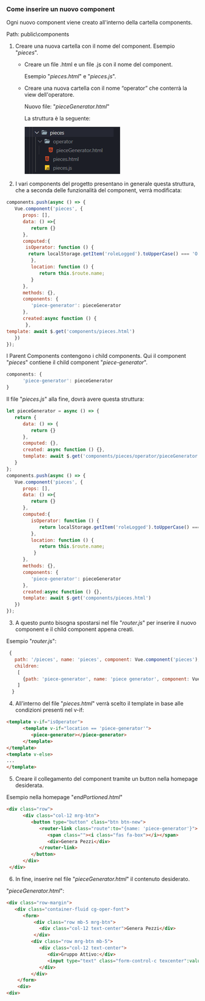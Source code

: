 

### Come inserire un nuovo component

Ogni nuovo component viene creato all'interno della cartella components.

Path: public\components

1. Creare una nuova cartella con il nome del component. Esempio "*pieces*".
      - Creare un file .html e un file .js con il nome del component.
      
          Esempio "*pieces.html*" e "*pieces.js*".
          
      - Creare una nuova cartella con il nome “operator” che conterrà la view dell'operatore.
       
         Nuovo file: "*pieceGenerator.html*"
         
         La struttura è la seguente:
         
         ![](str.png)

2) I vari components del progetto presentano in generale questa struttura, che a seconda delle funzionalità del component, verrà modificata:

```javascript
components.push(async () => {
   Vue.component('pieces', {
      props: [],
      data: () =>{
         return {}
      },
      computed:{
       isOperator: function () {
        return localStorage.getItem('roleLogged').toUpperCase() === 'O' ? true : false;
         },
         location: function () {
            return this.$route.name;
         }
      },
      methods: {},
      components: {
         'piece-generator': pieceGenerator 
      },
      created:async function () {
       },
template: await $.get('components/pieces.html')
   })
});
```



I Parent Components contengono i child components. Qui il component "*pieces*" contiene il child component "*piece-generator*".
```javascript
components: {
      'piece-generator': pieceGenerator 
}
```

Il file "*pieces.js*" alla fine, dovrà avere questa struttura:

```javascript
let pieceGenerator = async () => {
   return {
      data: () => {
         return {}
      },
      computed: {},
      created: async function () {},
      template: await $.get('components/pieces/operator/pieceGenerator.html')    
   }
};
components.push(async () => {
   Vue.component('pieces', {
      props: [],
      data: () =>{
         return {}
      },
      computed:{
         isOperator: function () {
            return localStorage.getItem('roleLogged').toUpperCase() === 'O' ? true : false;
         },
         location: function () {
            return this.$route.name;
          }
      },
      methods: {},
      components: {
         'piece-generator': pieceGenerator 
      },
      created:async function () {},
      template: await $.get('components/pieces.html')
   })
});


```



 3) A questo punto bisogna spostarsi nel file "*router.js*" per inserire il nuovo component e il child component appena creati.

Esempio "*router.js*": 

```javascript
 {
   path: '/pieces', name: 'pieces', component: Vue.component('pieces'),
   children:
    [
      {path: 'piece-generator', name: 'piece generator', component: Vue.component('pieces')}
    ]
  }

```


4) All’interno del file "*pieces.html*" verrà scelto il template in base alle condizioni presenti nel v-if:

```html
<template v-if="isOperator">
      <template v-if="location == 'piece-generator'">
         <piece-generator></piece-generator>
      </template>
</template>
<template v-else>
...
</template>

```


5) Creare il collegamento del component tramite un button nella homepage desiderata.

Esempio nella homepage "*endPortioned.html*"

```html
<div class="row">
      <div class="col-12 mrg-btn">
         <button type="button" class="btn btn-new">
            <router-link class="route":to="{name: 'piece-generator'}">
               <span class=""><i class="fas fa-box"></i></span>
               <div>Genera Pezzi</div>
            </router-link>
         </button>
      </div>
 </div>


```

6) In fine, inserire nel file "*pieceGenerator.html*" il contenuto desiderato.

"*pieceGenerator.html*":

```html
<div class="row-margin">
   <div class="container-fluid cg-oper-font">
      <form>
          <div class="row mb-5 mrg-btn">
            <div class="col-12 text-center">Genera Pezzi</div>
          </div>
         <div class="row mrg-btn mb-5">
            <div class="col-12 text-center">
               <div>Gruppo Attivo:</div>
               <input type="text" class="form-control-c texcenter":value="activeGroup" readonly>
            </div>
         </div>
	</form>
    <div>
<div>

```


